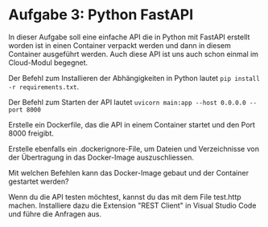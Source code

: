 # Aufgabe 3: Python FastAPI

In dieser Aufgabe soll eine einfache API die in Python mit FastAPI erstellt worden ist in einen Container verpackt werden und dann in diesem Container ausgeführt werden. Auch diese API ist uns auch schon einmal im Cloud-Modul begegnet.

Der Befehl zum Installieren der Abhängigkeiten in Python lautet `pip install -r requirements.txt`.

Der Befehl zum Starten der API lautet `uvicorn main:app --host 0.0.0.0 --port 8000`

Erstelle ein Dockerfile, das die API in einem Container startet und den Port 8000 freigibt.

Erstelle ebenfalls ein .dockerignore-File, um Dateien und Verzeichnisse von der Übertragung in das Docker-Image auszuschliessen.

Mit welchen Befehlen kann das Docker-Image gebaut und der Container gestartet werden?

Wenn du die API testen möchtest, kannst du das mit dem File test.http machen. Installiere dazu die Extension "REST Client" in Visual Studio Code und führe die Anfragen aus.

